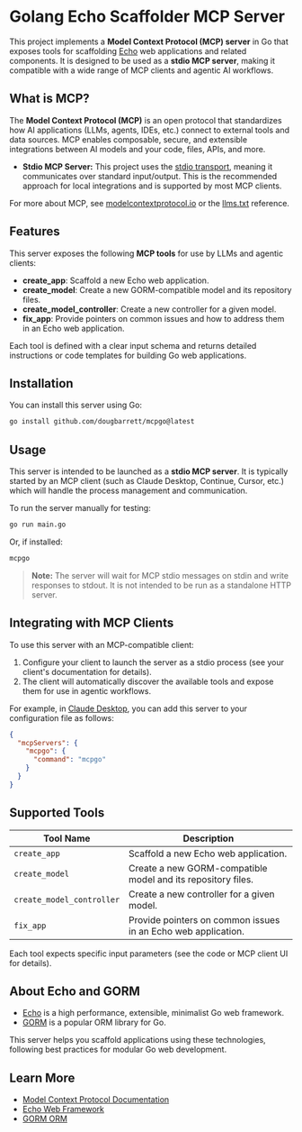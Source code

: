 # Golang Echo Scaffolder MCP Server

This project implements a **Model Context Protocol (MCP) server** in Go that exposes tools for scaffolding [Echo](https://echo.labstack.com/) web applications and related components. It is designed to be used as a **stdio MCP server**, making it compatible with a wide range of MCP clients and agentic AI workflows.

## What is MCP?

The **Model Context Protocol (MCP)** is an open protocol that standardizes how AI applications (LLMs, agents, IDEs, etc.) connect to external tools and data sources. MCP enables composable, secure, and extensible integrations between AI models and your code, files, APIs, and more.

- **Stdio MCP Server:** This project uses the [stdio transport](https://modelcontextprotocol.io/docs/concepts/transports#standard-inputoutput-stdio), meaning it communicates over standard input/output. This is the recommended approach for local integrations and is supported by most MCP clients.

For more about MCP, see [modelcontextprotocol.io](https://modelcontextprotocol.io/) or the [llms.txt](llms.txt) reference.

## Features

This server exposes the following **MCP tools** for use by LLMs and agentic clients:

- **create_app**: Scaffold a new Echo web application.
- **create_model**: Create a new GORM-compatible model and its repository files.
- **create_model_controller**: Create a new controller for a given model.
- **fix_app**: Provide pointers on common issues and how to address them in an Echo web application.

Each tool is defined with a clear input schema and returns detailed instructions or code templates for building Go web applications.

## Installation

You can install this server using Go:

```sh
go install github.com/dougbarrett/mcpgo@latest
```


## Usage

This server is intended to be launched as a **stdio MCP server**. It is typically started by an MCP client (such as Claude Desktop, Continue, Cursor, etc.) which will handle the process management and communication.

To run the server manually for testing:

```sh
go run main.go
```

Or, if installed:

```sh
mcpgo
```

> **Note:** The server will wait for MCP stdio messages on stdin and write responses to stdout. It is not intended to be run as a standalone HTTP server.

## Integrating with MCP Clients

To use this server with an MCP-compatible client:

1. Configure your client to launch the server as a stdio process (see your client's documentation for details).
2. The client will automatically discover the available tools and expose them for use in agentic workflows.

For example, in [Claude Desktop](https://claude.ai/download), you can add this server to your configuration file as follows:

```json
{
  "mcpServers": {
    "mcpgo": {
      "command": "mcpgo"
    }
  }
}
```

## Supported Tools

| Tool Name               | Description                                                        |
|-------------------------|--------------------------------------------------------------------|
| `create_app`            | Scaffold a new Echo web application.                               |
| `create_model`          | Create a new GORM-compatible model and its repository files.       |
| `create_model_controller` | Create a new controller for a given model.                       |
| `fix_app`               | Provide pointers on common issues in an Echo web application.      |

Each tool expects specific input parameters (see the code or MCP client UI for details).

## About Echo and GORM

- [Echo](https://echo.labstack.com/) is a high performance, extensible, minimalist Go web framework.
- [GORM](https://gorm.io/) is a popular ORM library for Go.

This server helps you scaffold applications using these technologies, following best practices for modular Go web development.

## Learn More

- [Model Context Protocol Documentation](https://modelcontextprotocol.io/)
- [Echo Web Framework](https://echo.labstack.com/)
- [GORM ORM](https://gorm.io/)